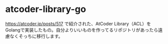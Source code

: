 # atcoder-library-go
https://atcoder.jp/posts/517 で紹介された、AtCoder Library（ACL）をGolangで実装したもの。自分よりいいものを作ってるリポジトリがあったら遠慮なくそっちに移行します。
